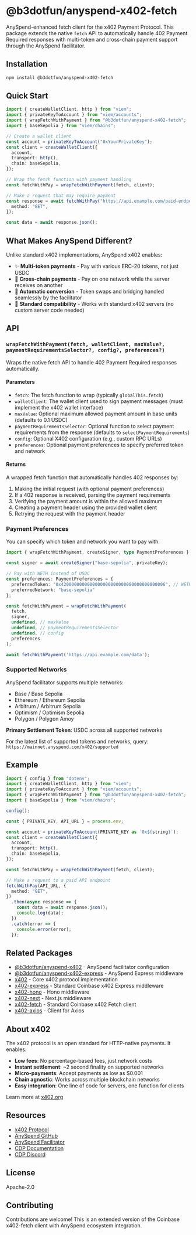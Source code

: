 # @b3dotfun/anyspend-x402-fetch

AnySpend-enhanced fetch client for the x402 Payment Protocol. This package extends the native `fetch` API to automatically handle 402 Payment Required responses with multi-token and cross-chain payment support through the AnySpend facilitator.

## Installation

```bash
npm install @b3dotfun/anyspend-x402-fetch
```

## Quick Start

```typescript
import { createWalletClient, http } from "viem";
import { privateKeyToAccount } from "viem/accounts";
import { wrapFetchWithPayment } from "@b3dotfun/anyspend-x402-fetch";
import { baseSepolia } from "viem/chains";

// Create a wallet client
const account = privateKeyToAccount("0xYourPrivateKey");
const client = createWalletClient({
  account,
  transport: http(),
  chain: baseSepolia,
});

// Wrap the fetch function with payment handling
const fetchWithPay = wrapFetchWithPayment(fetch, client);

// Make a request that may require payment
const response = await fetchWithPay("https://api.example.com/paid-endpoint", {
  method: "GET",
});

const data = await response.json();
```

## What Makes AnySpend Different?

Unlike standard x402 implementations, AnySpend x402 enables:

- ✨ **Multi-token payments** - Pay with various ERC-20 tokens, not just USDC
- 🌉 **Cross-chain payments** - Pay on one network while the server receives on another
- 🔄 **Automatic conversion** - Token swaps and bridging handled seamlessly by the facilitator
- 🎯 **Standard compatibility** - Works with standard x402 servers (no custom server code needed)

## API

### `wrapFetchWithPayment(fetch, walletClient, maxValue?, paymentRequirementsSelector?, config?, preferences?)`

Wraps the native fetch API to handle 402 Payment Required responses automatically.

#### Parameters

- `fetch`: The fetch function to wrap (typically `globalThis.fetch`)
- `walletClient`: The wallet client used to sign payment messages (must implement the x402 wallet interface)
- `maxValue`: Optional maximum allowed payment amount in base units (defaults to 0.1 USDC)
- `paymentRequirementsSelector`: Optional function to select payment requirements from the response (defaults to `selectPaymentRequirements`)
- `config`: Optional X402 configuration (e.g., custom RPC URLs)
- `preferences`: Optional payment preferences to specify preferred token and network

#### Returns

A wrapped fetch function that automatically handles 402 responses by:
1. Making the initial request (with optional payment preferences)
2. If a 402 response is received, parsing the payment requirements
3. Verifying the payment amount is within the allowed maximum
4. Creating a payment header using the provided wallet client
5. Retrying the request with the payment header

### Payment Preferences

You can specify which token and network you want to pay with:

```typescript
import { wrapFetchWithPayment, createSigner, type PaymentPreferences } from "@b3dotfun/anyspend-x402-fetch";

const signer = await createSigner("base-sepolia", privateKey);

// Pay with WETH instead of USDC
const preferences: PaymentPreferences = {
  preferredToken: "0x4200000000000000000000000000000000000006", // WETH on Base Sepolia
  preferredNetwork: "base-sepolia"
};

const fetchWithPayment = wrapFetchWithPayment(
  fetch,
  signer,
  undefined, // maxValue
  undefined, // paymentRequirementsSelector
  undefined, // config
  preferences
);

await fetchWithPayment('https://api.example.com/data');
```

### Supported Networks

AnySpend facilitator supports multiple networks:

- Base / Base Sepolia
- Ethereum / Ethereum Sepolia
- Arbitrum / Arbitrum Sepolia
- Optimism / Optimism Sepolia
- Polygon / Polygon Amoy

**Primary Settlement Token**: USDC across all supported networks

For the latest list of supported tokens and networks, query: `https://mainnet.anyspend.com/x402/supported`

## Example

```typescript
import { config } from "dotenv";
import { createWalletClient, http } from "viem";
import { privateKeyToAccount } from "viem/accounts";
import { wrapFetchWithPayment } from "@b3dotfun/anyspend-x402-fetch";
import { baseSepolia } from "viem/chains";

config();

const { PRIVATE_KEY, API_URL } = process.env;

const account = privateKeyToAccount(PRIVATE_KEY as `0x${string}`);
const client = createWalletClient({
  account,
  transport: http(),
  chain: baseSepolia,
});

const fetchWithPay = wrapFetchWithPayment(fetch, client);

// Make a request to a paid API endpoint
fetchWithPay(API_URL, {
  method: "GET",
})
  .then(async response => {
    const data = await response.json();
    console.log(data);
  })
  .catch(error => {
    console.error(error);
  });
```

## Related Packages

- [@b3dotfun/anyspend-x402](https://www.npmjs.com/package/@b3dotfun/anyspend-x402) - AnySpend facilitator configuration
- [@b3dotfun/anyspend-x402-express](https://www.npmjs.com/package/@b3dotfun/anyspend-x402-express) - AnySpend Express middleware
- [x402](https://www.npmjs.com/package/x402) - Core x402 protocol implementation
- [x402-express](https://www.npmjs.com/package/x402-express) - Standard Coinbase x402 Express middleware
- [x402-hono](https://www.npmjs.com/package/x402-hono) - Hono middleware
- [x402-next](https://www.npmjs.com/package/x402-next) - Next.js middleware
- [x402-fetch](https://www.npmjs.com/package/x402-fetch) - Standard Coinbase x402 Fetch client
- [x402-axios](https://www.npmjs.com/package/x402-axios) - Client for Axios

## About x402

The x402 protocol is an open standard for HTTP-native payments. It enables:

- **Low fees**: No percentage-based fees, just network costs
- **Instant settlement**: ~2 second finality on supported networks
- **Micro-payments**: Accept payments as low as $0.001
- **Chain agnostic**: Works across multiple blockchain networks
- **Easy integration**: One line of code for servers, one function for clients

Learn more at [x402.org](https://x402.org)

## Resources

- [x402 Protocol](https://x402.org)
- [AnySpend GitHub](https://github.com/b3-fun/anyspend-x402)
- [AnySpend Facilitator](https://mainnet.anyspend.com/x402)
- [CDP Documentation](https://docs.cdp.coinbase.com)
- [CDP Discord](https://discord.com/invite/cdp)

## License

Apache-2.0

## Contributing

Contributions are welcome! This is an extended version of the Coinbase x402-fetch client with AnySpend ecosystem integration.

